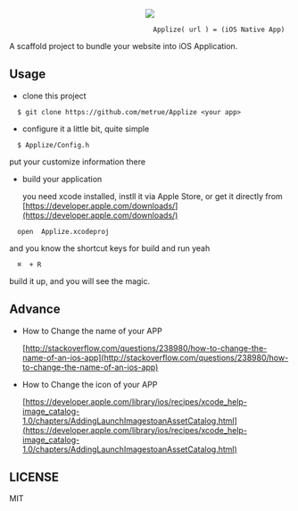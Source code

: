 <p align="center">
  <img src="http://ac-a4mbptsl.clouddn.com/191f8b9df25f453a.png"></img>
</p>

```
                                    Applize( url ) = (iOS Native App)
```

A scaffold project to bundle your website into iOS Application.


## Usage

* clone this project
  
```
  $ git clone https://github.com/metrue/Applize <your app>
```

* configure it a little bit, quite simple

```
  $ Applize/Config.h
```

  put your customize information there

* build your application
  
  you need xcode installed, instll it via Apple Store, or get it directly from [https://developer.apple.com/downloads/](https://developer.apple.com/downloads/)

```
  open  Applize.xcodeproj
```

and you know the shortcut keys for build and run yeah

```
  ⌘  + R
```
build it up, and you will see the magic. 

## Advance

* How to Change the name of your APP

  [http://stackoverflow.com/questions/238980/how-to-change-the-name-of-an-ios-app](http://stackoverflow.com/questions/238980/how-to-change-the-name-of-an-ios-app)

* How to Change the icon of your APP

  [https://developer.apple.com/library/ios/recipes/xcode_help-image_catalog-1.0/chapters/AddingLaunchImagestoanAssetCatalog.html](https://developer.apple.com/library/ios/recipes/xcode_help-image_catalog-1.0/chapters/AddingLaunchImagestoanAssetCatalog.html)

## LICENSE

MIT
